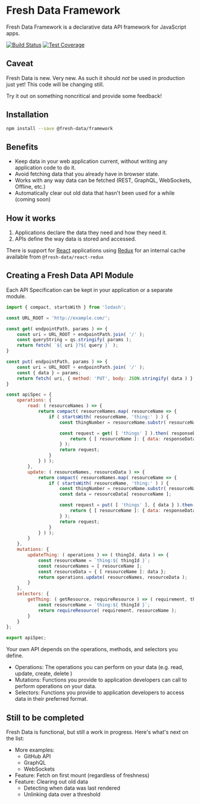 # Fresh Data Framework

Fresh Data Framework is a declarative data API framework for JavaScript apps.

[![Build Status](https://travis-ci.org/coderkevin/fresh-data.svg?branch=master)](https://travis-ci.org/coderkevin/fresh-data)
[![Test Coverage](https://img.shields.io/codecov/c/github/coderkevin/fresh-data.svg)](https://travis-ci.org/coderkevin/fresh-data)

## Caveat

Fresh Data is new. Very new. As such it should *not* be used in production just yet! This code will be changing still.

Try it out on something noncritical and provide some feedback!

## Installation

```sh
npm install --save @fresh-data/framework
```

## Benefits

* Keep data in your web application current, without writing any application code to do it.
* Avoid fetching data that you already have in browser state.
* Works with any way data can be fetched (REST, GraphQL, WebSockets, Offline, etc.)
* Automatically clear out old data that hasn't been used for a while (coming soon)

## How it works

1. Applications declare the data they need and how they need it.
2. APIs define the way data is stored and accessed.

There is support for [React](https://github.com/facebook/react) applications using [Redux](https://github.com/reduxjs/redux) for an internal cache available from `@fresh-data/react-redux`

## Creating a Fresh Data API Module

Each API Specification can be kept in your application or a separate module.

```js
import { compact, startsWith } from 'lodash';

const URL_ROOT = 'http://example.com/';

const get( endpointPath, params ) => {
	const uri = URL_ROOT + endpointPath.join( '/' );
	const queryString = qs.stringify( params );
	return fetch( `${ uri }?${ query }` );
}

const put( endpointPath, params ) => {
	const uri = URL_ROOT + endpointPath.join( '/' );
	const { data } = params;
	return fetch( uri, { method: 'PUT', body: JSON.stringify( data ) } );
}

const apiSpec = {
	operations: {
		read: ( resourceNames ) => {
			return compact( resourceNames.map( resourceName => {
				if ( startsWith( resourceName, 'thing:' ) ) {
					const thingNumber = resourceName.substr( resourceName.indexOf( ':' ) + 1 );

					const request = get( [ 'things' ] ).then( responseData => {
						return { [ resourceName ]: { data: responseData } };
					} );
					return request;
				}
			} ) );
		},
		update: ( resourceNames, resourceData ) => {
			return compact( resourceNames.map( resourceName => {
				if ( startsWith( resourceName, 'thing:' ) ) {
					const thingNumber = resourceName.substr( resourceName.indexOf( ':' ) + 1 );
					const data = resourceData[ resourceName ];

					const request = put( [ 'things' ], { data } ).then( responseData => {
						return { [ resourceName ]: { data: responseData } };
					} );
					return request;
				}
			} ) );
		}
	},
	mutations: {
		updateThing: ( operations ) => ( thingId, data ) => {
			const resourceName = `thing:${ thingId }`;
			const resourceNames = [ resourceName ];
			const resourceData = { [ resourceName ]: data };
			return operations.update( resourceNames, resourceData );
		}
	},
	selectors: {
		getThing: ( getResource, requireResource ) => ( requirement, thingId ) => {
			const resourceName = `thing:${ thingId }`;
			return requireResource( requirement, resourceName );
		}
	}
};

export apiSpec;
```

Your own API depends on the operations, methods, and selectors you define.
- Operations: The operations you can perform on your data (e.g. read, update, create, delete )
- Mutations: Functions you provide to application developers can call to perform operations on your data.
- Selectors: Functions you provide to application developers to access data in their preferred format.

## Still to be completed

Fresh Data is functional, but still a work in progress. Here's what's next on the list:
- More examples:
  - GitHub API
  - GraphQL
  - WebSockets
- Feature: Fetch on first mount (regardless of freshness)
- Feature: Clearing out old data
  - Detecting when data was last rendered
  - Unlinking data over a threshold
